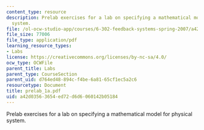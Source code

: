 ```yaml
---
content_type: resource
description: Prelab exercises for a lab on specifying a mathematical model for physical
  system.
file: /ol-ocw-studio-app/courses/6-302-feedback-systems-spring-2007/a42d03563654ed72d6d6060142b05184_prelab_1a.pdf
file_size: 77006
file_type: application/pdf
learning_resource_types:
- Labs
license: https://creativecommons.org/licenses/by-nc-sa/4.0/
ocw_type: OCWFile
parent_title: Labs
parent_type: CourseSection
parent_uid: d764ed48-894c-f4be-6a81-65cf1ec5a2c6
resourcetype: Document
title: prelab_1a.pdf
uid: a42d0356-3654-ed72-d6d6-060142b05184
---
```

Prelab exercises for a lab on specifying a mathematical model for physical system.